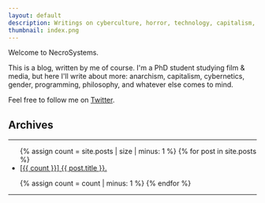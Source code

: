 ```yaml
---
layout: default
description: Writings on cyberculture, horror, technology, capitalism, gender, and whatever else comes to mind.
thumbnail: index.png
---
```


Welcome to NecroSystems.

This is a blog, written by me of course. I'm a PhD student studying film & media, but here I'll write about more: anarchism, capitalism, cybernetics, gender, programming, philosophy, and whatever else comes to mind.

Feel free to follow me on [Twitter](http://twitter.com/{{site.twitter}}).

## Archives
<hr class="separator">
<ul class="post-list">
{% assign count = site.posts | size | minus: 1 %}
{% for post in site.posts %}
<li><a href="{{ site.url }}{{ site.baseurl }}{{ post.url }}">[{{ count }}] {{ post.title }}.</a><!-- <div class="post-meta">{{ post.date | date: '%-d %B %Y' | downcase }}</div> --></li>

{% assign count = count | minus: 1 %}
{% endfor %}
</ul>
<hr class="separator">